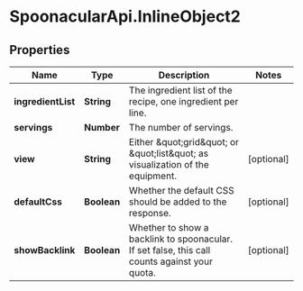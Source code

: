 # SpoonacularApi.InlineObject2

## Properties

Name | Type | Description | Notes
------------ | ------------- | ------------- | -------------
**ingredientList** | **String** | The ingredient list of the recipe, one ingredient per line. | 
**servings** | **Number** | The number of servings. | 
**view** | **String** | Either \&quot;grid\&quot; or \&quot;list\&quot; as visualization of the equipment. | [optional] 
**defaultCss** | **Boolean** | Whether the default CSS should be added to the response. | [optional] 
**showBacklink** | **Boolean** | Whether to show a backlink to spoonacular. If set false, this call counts against your quota. | [optional] 


